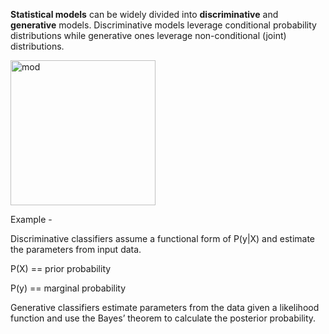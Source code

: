 
**Statistical models** can be widely divided into **discriminative** and **generative** models. Discriminative models leverage conditional probability distributions while generative ones leverage non-conditional (joint) distributions.

<img width="232" alt="mod" src="https://github.com/ranja-sarkar/stats/assets/101544669/64651d9a-486f-49ae-91a9-7b3749bdf42b">


Example -

Discriminative classifiers assume a functional form of P(y|X) and estimate the parameters from input data.

P(X) == prior probability

P(y) == marginal probability

Generative classifiers estimate parameters from the data given a likelihood function and use the Bayes’ theorem to calculate the posterior probability.

